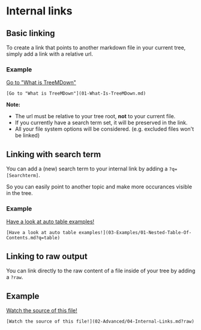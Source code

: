 # Internal links

## Basic linking

To create a link that points to another markdown file in your current tree, simply add a link with a relative url.

### Example

[Go to "What is TreeMDown"](01-What-Is-TreeMDown.md)

```markd
[Go to "What is TreeMDown"](01-What-Is-TreeMDown.md)
```

**Note:** 
 * The url must be relative to your tree root, __not__ to your current file.
 * If you currently have a search term set, it will be preserved in the link.
 * All your file system options will be considered. (e.g. excluded files won't be linked)
  

## Linking with search term

You can add a (new) search term to your internal link by adding a `?q=[Searchterm]`.

So you can easily point to another topic and make more occurances visible in the tree.
 
### Example 

[Have a look at auto table examples!](03-Examples/01-Nested-Table-Of-Contents.md?q=table)

```markd
[Have a look at auto table examples!](03-Examples/01-Nested-Table-Of-Contents.md?q=table)
```

## Linking to raw output

You can link directly to the raw content of a file inside of your tree by adding a `?raw`.

## Example

[Watch the source of this file!](02-Advanced/04-Internal-Links.md?raw)

```markd
[Watch the source of this file!](02-Advanced/04-Internal-Links.md?raw)
```